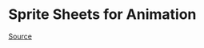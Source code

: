 # Sprite Sheets for Animation

[Source](https://www.spriters-resource.com/3ds/dragonballzextremebutoden/)

